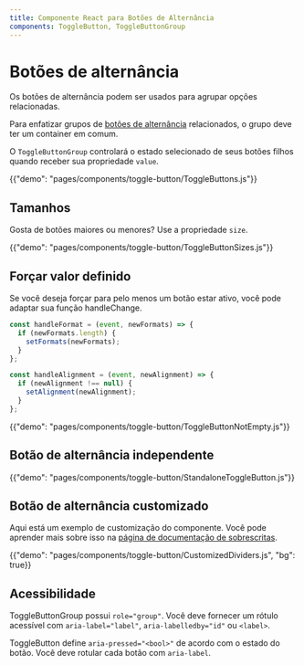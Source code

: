 ```yaml
---
title: Componente React para Botões de Alternância
components: ToggleButton, ToggleButtonGroup
---
```


# Botões de alternância

<p class="description">Os botões de alternância podem ser usados para agrupar opções relacionadas.</p>

Para enfatizar grupos de [botões de alternância](https://material.io/design/components/buttons.html#toggle-button) relacionados, o grupo deve ter um container em comum.

O `ToggleButtonGroup` controlará o estado selecionado de seus botões filhos quando receber sua propriedade `value`.

{{"demo": "pages/components/toggle-button/ToggleButtons.js"}}

## Tamanhos

Gosta de botões maiores ou menores? Use a propriedade `size`.

{{"demo": "pages/components/toggle-button/ToggleButtonSizes.js"}}

## Forçar valor definido

Se você deseja forçar para pelo menos um botão estar ativo, você pode adaptar sua função handleChange.

```jsx
const handleFormat = (event, newFormats) => {
  if (newFormats.length) {
    setFormats(newFormats);
  }
};

const handleAlignment = (event, newAlignment) => {
  if (newAlignment !== null) {
    setAlignment(newAlignment);
  }
};
```

{{"demo": "pages/components/toggle-button/ToggleButtonNotEmpty.js"}}

## Botão de alternância independente

{{"demo": "pages/components/toggle-button/StandaloneToggleButton.js"}}

## Botão de alternância customizado

Aqui está um exemplo de customização do componente. Você pode aprender mais sobre isso na [página de documentação de sobrescritas](/customization/components/).

{{"demo": "pages/components/toggle-button/CustomizedDividers.js", "bg": true}}

## Acessibilidade

ToggleButtonGroup possui `role="group"`. Você deve fornecer um rótulo acessível com `aria-label="label"`, `aria-labelledby="id"` ou `<label>`.

ToggleButton define `aria-pressed="<bool>"` de acordo com o estado do botão. Você deve rotular cada botão com `aria-label`.